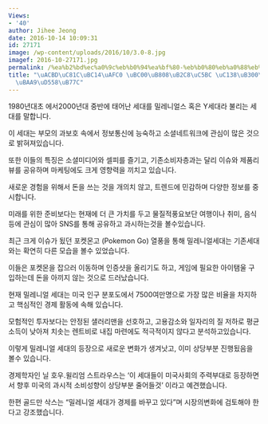 ```yaml
---
Views:
- '40'
author: Jihee Jeong
date: 2016-10-14 10:09:31
id: 27171
image: /wp-content/uploads/2016/10/3.0-8.jpg
imagef: 2016-10-27171.jpg
permalink: /%ea%b2%bd%ec%a0%9c%eb%b0%94%ea%bf%80-%eb%b0%80%eb%a0%88%eb%8b%88%ec%96%bc-%ec%84%b8%eb%8c%80%ec%97%90-%ec%a3%bc%eb%aa%a9%ed%95%98%eb%9d%bc/
title: "\uACBD\uC81C\uBC14\uAFC0 \uBC00\uB808\uB2C8\uC5BC \uC138\uB300\uC5D0 \uC8FC\
  \uBAA9\uD558\uB77C"
---
```


1980년대초 에서2000년대 중반에 태어난 세대를 밀레니얼스 혹은 Y세대라 불리는 세대를 말합니다. 

이 세대는 부모의 과보호 속에서 정보통신에 능숙하고 소셜네트워크에 관심이 많은 것으로 밝혀져있습니다.

또한 이들의 특징은 소셜미디어와 셀피를 즐기고, 기존소비자층과는 달리 이슈와 제품리뷰를 공유하며 마케팅에도 크게 영향력을 끼치고 있습니다.

새로운 경험을 위해서 돈을 쓰는 것을 개의치 않고, 트렌드에 민감하며 다양한 정보를 중시합니다.

미래를 위한 준비보다는 현재에 더 큰 가치를 두고 물질적풍요보단 여행이나 취미, 음식등에 관심이 많아 SNS를 통해 공유하고 과시하는것을 볼수있습니다.

최근 크게 이슈가 됬던 포켓몬고 (Pokemon Go) 열풍을 통해 밀레니얼세대는 기존세대와는 확연히 다른 모습을 볼수 있었습니다.

이들은 포켓몬을 잡으러 이동하며 인증샷을 올리기도 하고, 게임에 필요한 아이탬울 구입하는데 돈을 아끼지 않는 것으로 드러났습니다.

현재 밀레니얼 세대는 미국 인구 분포도에서 7500여만명으로 가장 많은 비율을 차지하고 핵심적인 경제 활동에 속해 있습니다.

모험적인 투자보다는 안정된 샐러리맨을 선호하고, 고용감소와 일자리의 질 저하로 평균소득이 낮아져 치솟는 렌트비로 내집 마련에도 적극적이지 않다고 분석하고있습니다.

이렇게 밀레니얼 세대의 등장으로 새로운 변화가 생겨낫고, 이미 상당부분 진행됬음을 볼수 있습니다.

경제학자인 닐 호우.윌리엄 스트라우스는 ‘이 세대들이 미국사회의 주력부대로 등장하면서 향후 미국의 과시적 소비성향이 상당부분 줄어들것&#8217; 이라고 예견했습니다.

한편 골드만 삭스는 “밀레니얼 세대가 경제를 바꾸고 있다&#8221;며 시장의변화에 검토해야 한다고 강조했습니다.